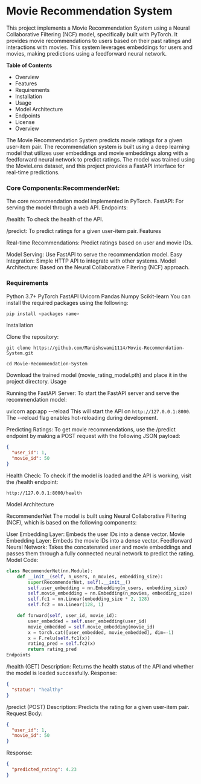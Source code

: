 # Movie Recommendation System

This project implements a Movie Recommendation System using a Neural Collaborative Filtering (NCF) model, specifically built with PyTorch. It provides movie recommendations to users based on their past ratings and interactions with movies. This system leverages embeddings for users and movies, making predictions using a feedforward neural network.

 **Table of Contents**

* Overview
* Features
* Requirements
* Installation
* Usage
* Model Architecture
* Endpoints
* License
* Overview

The Movie Recommendation System predicts movie ratings for a given user-item pair. The recommendation system is built using a deep learning model that utilizes user embeddings and movie embeddings along with a feedforward neural network to predict ratings. The model was trained using the MovieLens dataset, and this project provides a FastAPI interface for real-time predictions.

### Core Components:RecommenderNet: 

The core recommendation model implemented in PyTorch.
FastAPI: For serving the model through a web API.
Endpoints:

/health: To check the health of the API.

/predict: To predict ratings for a given user-item pair.
Features

Real-time Recommendations: Predict ratings based on user and movie IDs.

Model Serving: Use FastAPI to serve the recommendation model.
Easy Integration: Simple HTTP API to integrate with other systems.
Model Architecture: Based on the Neural Collaborative Filtering (NCF) approach.

### Requirements

Python 3.7+
PyTorch
FastAPI
Uvicorn
Pandas
Numpy
Scikit-learn
You can install the required packages using the following:

```python
pip install <packages name>
```
Installation

Clone the repository:
```
git clone https://github.com/Manishswami1114/Movie-Recommendation-System.git
```
```
cd Movie-Recommendation-System
```

Download the trained model (movie_rating_model.pth) and place it in the project directory.
Usage

Running the FastAPI Server:
To start the FastAPI server and serve the recommendation model:

uvicorn app:app --reload
This will start the API on ```http://127.0.0.1:8000```. The --reload flag enables hot-reloading during development.

Predicting Ratings:
To get movie recommendations, use the /predict endpoint by making a POST request with the following JSON payload:
```json
{
  "user_id": 1,
  "movie_id": 50
}
```
Health Check:
To check if the model is loaded and the API is working, visit the /health endpoint:

```
http://127.0.0.1:8000/health
```
Model Architecture

RecommenderNet
The model is built using Neural Collaborative Filtering (NCF), which is based on the following components:

User Embedding Layer: Embeds the user IDs into a dense vector.
Movie Embedding Layer: Embeds the movie IDs into a dense vector.
Feedforward Neural Network: Takes the concatenated user and movie embeddings and passes them through a fully connected neural network to predict the rating.
Model Code:
```python
class RecommenderNet(nn.Module):
    def __init__(self, n_users, n_movies, embedding_size):
        super(RecommenderNet, self).__init__()
        self.user_embedding = nn.Embedding(n_users, embedding_size)
        self.movie_embedding = nn.Embedding(n_movies, embedding_size)
        self.fc1 = nn.Linear(embedding_size * 2, 128)
        self.fc2 = nn.Linear(128, 1)

    def forward(self, user_id, movie_id):
        user_embedded = self.user_embedding(user_id)
        movie_embedded = self.movie_embedding(movie_id)
        x = torch.cat([user_embedded, movie_embedded], dim=-1)
        x = F.relu(self.fc1(x))
        rating_pred = self.fc2(x)
        return rating_pred
Endpoints
```
/health (GET)
Description: Returns the health status of the API and whether the model is loaded successfully.
Response:
```json
{
  "status": "healthy"
}
```
/predict (POST)
Description: Predicts the rating for a given user-item pair.
Request Body:
```json
{
  "user_id": 1,
  "movie_id": 50
}
```
Response:
```json
{
  "predicted_rating": 4.23
}
```
